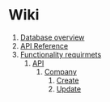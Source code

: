 
# Wiki

1. [Database overview](./Database/Database.md)
2. [API Reference](./ApiReference/ApiReference.md)
3. [Functionality requirmets]()
	1. [API]()
		1. [Company]()
			1. [Create]()
			2. [Update]() 
